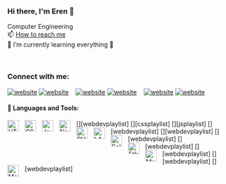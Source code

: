 ### Hi there, I'm Eren 👋

Computer Engineering
<br/>
📫 [How to reach me](mailto:erenbekman@gmail.com)
<br/>
🌱 I’m currently learning everything 🤣

<!-- ✨ I am a 3rd year Computer Engineering student at Beykent University.
Technologies I use: Html, Css, JavaScript, PHP, Laravel, Vue js, Nuxt js, Node js, Mongo DB, MYSQL, Solidity ,Smart Contract, Web3/Ethers js, Truffle/Hardhat  -->
<br/>

### Connect with me:

[![website](./img/twitter-light.svg)](https://twitter.com/ErenBekman#gh-light-mode-only)
[![website](./img/twitter-dark.svg)](https://twitter.com/ErenBekman#gh-dark-mode-only)
&nbsp;&nbsp;
[![website](./img/linkedin-light.svg)](https://linkedin.com/in/erenbekman#gh-light-mode-only)
[![website](./img/linkedin-dark.svg)](https://linkedin.com/in/erenbekman#gh-dark-mode-only)
&nbsp;&nbsp;
[![website](./img/instagram-light.svg)](https://instagram.com/erenbekmann#gh-light-mode-only)
[![website](./img/instagram-dark.svg)](https://instagram.com/erenbekmann#gh-dark-mode-only)

#### 🧰 Languages and Tools:

[<img align="left" alt="HTML5" width="26px" src="https://cdn.jsdelivr.net/gh/devicons/devicon/icons/html5/html5-original.svg" style="padding-right:10px;" />][webdevplaylist]
[<img align="left" alt="CSS3" width="26px" src="https://cdn.jsdelivr.net/gh/devicons/devicon/icons/css3/css3-original.svg" style="padding-right:10px;" />][cssplaylist]
[<img align="left" alt="JavaScript" width="26px" src="https://cdn.jsdelivr.net/gh/devicons/devicon/icons/javascript/javascript-original.svg" style="padding-right:10px;" />][jsplaylist]
[<img align="left" alt="Node.js" width="26px" src="https://cdn.jsdelivr.net/gh/devicons/devicon/icons/nodejs/nodejs-original.svg" style="padding-right:10px;" />][webdevplaylist]
[<img align="left" alt="PHP" width="26px" src="https://upload.wikimedia.org/wikipedia/commons/2/27/PHP-logo.svg" style="padding-right:10px;" />][webdevplaylist]
[<img align="left" alt="LARAVEL" width="26px" src="https://www.zend.com/sites/default/files/image/2019-09/logo-laravel.jpg" style="padding-right:10px;" />][webdevplaylist]
[<img align="left" alt="Solidity" width="26px" src="https://upload.wikimedia.org/wikipedia/commons/thumb/9/98/Solidity_logo.svg/1200px-Solidity_logo.svg.png" style="padding-right:10px;" />][webdevplaylist]
[<img align="left" alt="Ethereum" width="26px" src="https://upload.wikimedia.org/wikipedia/commons/thumb/0/05/Ethereum_logo_2014.svg/1257px-Ethereum_logo_2014.svg.png" style="padding-right:10px;" />][webdevplaylist]
[<img align="left" alt="MySQL" width="26px" src="https://cdn.jsdelivr.net/gh/devicons/devicon/icons/mysql/mysql-original.svg" style="padding-right:10px;" />][webdevplaylist]
[<img align="left" alt="MongoDB" width="26px" src="https://cdn.jsdelivr.net/gh/devicons/devicon/icons/mongodb/mongodb-original.svg" style="padding-right:10px;" />][webdevplaylist]

<!-- <p align="left">
<img src="https://upload.wikimedia.org/wikipedia/commons/thumb/0/05/Ethereum_logo_2014.svg/1257px-Ethereum_logo_2014.svg.png" alt="Ethereum" height="40" style="vertical-align:top; margin:4px">
<img src="https://upload.wikimedia.org/wikipedia/commons/thumb/9/98/Solidity_logo.svg/1200px-Solidity_logo.svg.png" alt="Solidity" height="40" style="vertical-align:top; margin:4px">
<img src="https://seeklogo.com/images/H/hardhat-logo-888739EBB4-seeklogo.com.png" alt="Hardhat Ethereum" height="40" style="vertical-align:top; margin:4px">
<img src="https://upload.wikimedia.org/wikipedia/commons/2/27/PHP-logo.svg" alt="PHP" height="40" style="vertical-align:top; margin:4px">
<img src="https://www.zend.com/sites/default/files/image/2019-09/logo-laravel.jpg" alt="LARAVEL" height="40" style="vertical-align:top; margin:4px">
<img src="https://www.seekpng.com/png/full/80-803529_vector-javascript-node-js-jpg-black-and-white.png" alt="NODEJS" height="40" style="vertical-align:top; margin:4px">
<img src="https://cdn-ssl-devio-img.classmethod.jp/wp-content/uploads/2021/08/vuejs-logo-320x196.jpg" alt="VUEJS" height="40" style="vertical-align:top; margin:4px">
<img src="https://upload.wikimedia.org/wikipedia/commons/4/45/NuxtJS_Logo.png?20190302014036" alt="NUXTJS" height="40" style="vertical-align:top; margin:4px">
<img src="https://img.favpng.com/12/11/4/mysql-workbench-computer-icons-logo-portable-network-graphics-png-favpng-mBaQqrepFa3meW5patdbuHDLH.jpg" alt="MYSQL" height="40" style="vertical-align:top; margin:4px">
<img src="https://w7.pngwing.com/pngs/63/19/png-transparent-mongodb-database-nosql-postgresql-mongo-text-logo-business-thumbnail.png" alt="MONGODB" height="40" style="vertical-align:top; margin:4px">

</p> -->
<!--
**erenbekman**
- 🔭 I’m currently working on ...
- 🌱 I’m currently learning ...
- 👯 I’m looking to collaborate on ...
- 🤔 I’m looking   for help with ...
- 💬 Ask me about ...
- 📫 How to reach me: ...
- 😄 Pronouns: ...
- ⚡ Fun fact: ...
-->

